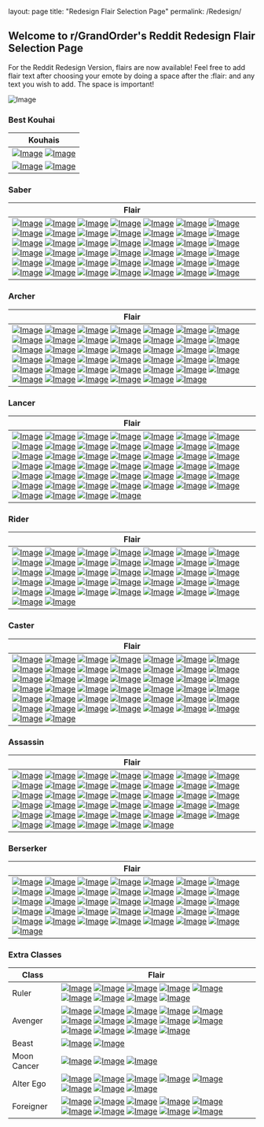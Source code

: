 layout: page
title: "Redesign Flair Selection Page"
permalink: /Redesign/

## Welcome to r/GrandOrder's Reddit Redesign Flair Selection Page

For the Reddit Redesign Version, flairs are now available! Feel free to add flair text after choosing your emote by doing a space after the :flair: and any text you wish to add. The space is important!

![Image](https://i.imgur.com/ZnZqMLl.png)

### Best Kouhai

| Kouhais |
| ------------- | 
| [![Image](https://i.imgur.com/LbsxHL3.png)](https://new.reddit.com/message/compose?to=Holmes_Flairbot&subject=flairbot&message=:Mashu:) [![Image](https://i.imgur.com/PUviAeR.png)](https://new.reddit.com/message/compose?to=Holmes_Flairbot&subject=flairbot&message=:MashuOrthenax:) | 
| [![Image](https://i.imgur.com/GqGxIFx.png)](https://new.reddit.com/message/compose?to=Holmes_Flairbot&subject=flairbot&message=:BB:) [![Image](https://i.imgur.com/2vxlSL8.png)](https://new.reddit.com/message/compose?to=Holmes_Flairbot&subject=flairbot&message=:BBSummer:) | 

### Saber 

| Flair  | 
| ------------- | 
| [![Image](https://i.imgur.com/NuA5GT6.png)](https://new.reddit.com/message/compose?to=Holmes_Flairbot&subject=flairbot&message=:Artoria:) [![Image](https://i.imgur.com/PvUZYZs.png)](https://new.reddit.com/message/compose?to=Holmes_Flairbot&subject=flairbot&message=:Salter:) [![Image](https://i.imgur.com/dXQfXgh.png)](https://new.reddit.com/message/compose?to=Holmes_Flairbot&subject=flairbot&message=:ArtoriaLily:) [![Image](https://i.imgur.com/4BrrrYK.png)](https://new.reddit.com/message/compose?to=Holmes_Flairbot&subject=flairbot&message=:Nero:) [![Image](https://i.imgur.com/NKuHkUa.png)](https://new.reddit.com/message/compose?to=Holmes_Flairbot&subject=flairbot&message=:NeroBloomer:) [![Image](https://i.imgur.com/SaYiOTz.png)](https://new.reddit.com/message/compose?to=Holmes_Flairbot&subject=flairbot&message=:Siegfried:) [![Image](https://i.imgur.com/W992sHs.png)](https://new.reddit.com/message/compose?to=Holmes_Flairbot&subject=flairbot&message=:Caesar:) [![Image](https://i.imgur.com/bY6prqG.png)](https://new.reddit.com/message/compose?to=Holmes_Flairbot&subject=flairbot&message=:Altera:) [![Image](https://i.imgur.com/QahVADX.png)](https://new.reddit.com/message/compose?to=Holmes_Flairbot&subject=flairbot&message=:GillesSaber:) [![Image](https://i.imgur.com/ntnSfj1.png)](https://new.reddit.com/message/compose?to=Holmes_Flairbot&subject=flairbot&message=:Deon:) [![Image](https://i.imgur.com/0QCf4IA.png)](https://new.reddit.com/message/compose?to=Holmes_Flairbot&subject=flairbot&message=:Okita:) [![Image](https://i.imgur.com/06qLsWj.png)](https://new.reddit.com/message/compose?to=Holmes_Flairbot&subject=flairbot&message=:Fergus:) [![Image](https://i.imgur.com/gawHeoR.png)](https://new.reddit.com/message/compose?to=Holmes_Flairbot&subject=flairbot&message=:MordredHelmet:) [![Image](https://i.imgur.com/p06TwC2.png)](https://new.reddit.com/message/compose?to=Holmes_Flairbot&subject=flairbot&message=:Mordred:) [![Image](https://i.imgur.com/0OrfYG8.png)](https://new.reddit.com/message/compose?to=Holmes_Flairbot&subject=flairbot&message=:NeroBride:) [![Image](https://i.imgur.com/QKhVKA9.png)](https://new.reddit.com/message/compose?to=Holmes_Flairbot&subject=flairbot&message=:VoidShiki:) [![Image](https://i.imgur.com/dd1NoLx.png)](https://new.reddit.com/message/compose?to=Holmes_Flairbot&subject=flairbot&message=:Rama:) [![Image](https://i.imgur.com/faEagmq.png)](https://new.reddit.com/message/compose?to=Holmes_Flairbot&subject=flairbot&message=:LancelotSaber:) [![Image](https://i.imgur.com/jfKBTK4.png)](https://new.reddit.com/message/compose?to=Holmes_Flairbot&subject=flairbot&message=:Gawain:) [![Image](https://i.imgur.com/zxqdNYO.png)](https://new.reddit.com/message/compose?to=Holmes_Flairbot&subject=flairbot&message=:Bedivere:) [![Image](https://i.imgur.com/KVwrijh.png)](https://new.reddit.com/message/compose?to=Holmes_Flairbot&subject=flairbot&message=:LizSaber:) [![Image](https://i.imgur.com/ivyyFEf.png)](https://new.reddit.com/message/compose?to=Holmes_Flairbot&subject=flairbot&message=:Musashi:) [![Image](https://i.imgur.com/b9Q3mel.png)](https://new.reddit.com/message/compose?to=Holmes_Flairbot&subject=flairbot&message=:ArthurHood:) [![Image](https://i.imgur.com/qihZlkf.png)](https://new.reddit.com/message/compose?to=Holmes_Flairbot&subject=flairbot&message=:Arthur:) [![Image](https://i.imgur.com/r1eFVCu.png)](https://new.reddit.com/message/compose?to=Holmes_Flairbot&subject=flairbot&message=:Suzuka:) [![Image](https://i.imgur.com/QCiWCtI.png)](https://new.reddit.com/message/compose?to=Holmes_Flairbot&subject=flairbot&message=:FranSummer:) [![Image](https://i.imgur.com/HcRgmDN.png)](https://new.reddit.com/message/compose?to=Holmes_Flairbot&subject=flairbot&message=:Yagyu:) [![Image](https://i.imgur.com/dwlxXWp.png)](https://new.reddit.com/message/compose?to=Holmes_Flairbot&subject=flairbot&message=:SigurdMask:) [![Image](https://i.imgur.com/OppwfAI.png)](https://new.reddit.com/message/compose?to=Holmes_Flairbot&subject=flairbot&message=:Sigurd:) [![Image](https://i.imgur.com/198oTRP.png)](https://new.reddit.com/message/compose?to=Holmes_Flairbot&subject=flairbot&message=:MedbSummer:)  [![Image](https://i.imgur.com/ngFC9Li.png)](https://new.reddit.com/message/compose?to=Holmes_Flairbot&subject=flairbot&message=:DiarmuidSaber:) [![Image](https://i.imgur.com/5wlAa7B.png)](https://new.reddit.com/message/compose?to=Holmes_Flairbot&subject=flairbot&message=:LanlingMask:) [![Image](https://i.imgur.com/x8jGXQf.png)](https://new.reddit.com/message/compose?to=Holmes_Flairbot&subject=flairbot&message=:Lanling:) [![Image](https://i.imgur.com/X3R8sBX.png)](https://new.reddit.com/message/compose?to=Holmes_Flairbot&subject=flairbot&message=:Benienma:) [![Image](https://i.imgur.com/IiI5EVU.png)](https://new.reddit.com/message/compose?to=Holmes_Flairbot&subject=flairbot&message=:Lakshmi:) [![Image](https://i.imgur.com/h55c6Lt.png)](https://new.reddit.com/message/compose?to=Holmes_Flairbot&subject=flairbot&message=:Jason:)   [![Image](https://i.imgur.com/dlmu5yf.png)](https://new.reddit.com/message/compose?to=Holmes_Flairbot&subject=flairbot&message=:HokusaiSummer:) [![Image](https://i.imgur.com/RfOKrgF.png)](https://new.reddit.com/message/compose?to=Holmes_Flairbot&subject=flairbot&message=:AstolfoSaber:) [![Image](https://i.imgur.com/dqn7RHN.png)](https://new.reddit.com/message/compose?to=Holmes_Flairbot&subject=flairbot&message=:Pollux:) [![Image](https://i.imgur.com/KoEoeZd.png)](https://new.reddit.com/message/compose?to=Holmes_Flairbot&subject=flairbot&message=:Castor:) [![Image](https://i.imgur.com/vEi9HBw.png)](https://new.reddit.com/message/compose?to=Holmes_Flairbot&subject=flairbot&message=:TomoeSummer:) [![Image](https://i.imgur.com/q6HZsRA.png)](https://new.reddit.com/message/compose?to=Holmes_Flairbot&subject=flairbot&message=:Hajime:) |

### Archer 

| Flair  | 
| ------------- | 
| [![Image](https://i.imgur.com/h9HGILH.png)](https://new.reddit.com/message/compose?to=Holmes_Flairbot&subject=flairbot&message=:EMIYA:) [![Image](https://i.imgur.com/m8EXcAc.png)](https://new.reddit.com/message/compose?to=Holmes_Flairbot&subject=flairbot&message=:Gilgamesh:) [![Image](https://i.imgur.com/jmcmYIx.png)](https://new.reddit.com/message/compose?to=Holmes_Flairbot&subject=flairbot&message=:Robin:) [![Image](https://i.imgur.com/9hGWieo.png)](https://new.reddit.com/message/compose?to=Holmes_Flairbot&subject=flairbot&message=:Atalanta:) [![Image](https://i.imgur.com/L3netJ9.png)](https://new.reddit.com/message/compose?to=Holmes_Flairbot&subject=flairbot&message=:Euryale:) [![Image](https://i.imgur.com/14aAQaW.png)](https://new.reddit.com/message/compose?to=Holmes_Flairbot&subject=flairbot&message=:Arash:) [![Image](https://i.imgur.com/NcMzUF1.png)](https://new.reddit.com/message/compose?to=Holmes_Flairbot&subject=flairbot&message=:Artemis:)  [![Image](https://i.imgur.com/ht7e093.png)](https://new.reddit.com/message/compose?to=Holmes_Flairbot&subject=flairbot&message=:David:) [![Image](https://i.imgur.com/1Px00z2.png)](https://new.reddit.com/message/compose?to=Holmes_Flairbot&subject=flairbot&message=:Nobu:) [![Image](https://i.imgur.com/InVUA6k.png)](https://new.reddit.com/message/compose?to=Holmes_Flairbot&subject=flairbot&message=:Tesla:) [![Image](https://i.imgur.com/zgbvztN.png)](https://new.reddit.com/message/compose?to=Holmes_Flairbot&subject=flairbot&message=:Arjuna:) [![Image](https://i.imgur.com/qGy5QyO.png)](https://new.reddit.com/message/compose?to=Holmes_Flairbot&subject=flairbot&message=:KoGil:)  [![Image](https://i.imgur.com/YVCCXvm.png)](https://new.reddit.com/message/compose?to=Holmes_Flairbot&subject=flairbot&message=:Billy:) [![Image](https://i.imgur.com/iRYiSji.png)](https://new.reddit.com/message/compose?to=Holmes_Flairbot&subject=flairbot&message=:Tristan:) [![Image](https://i.imgur.com/jiv0EM4.png)](https://new.reddit.com/message/compose?to=Holmes_Flairbot&subject=flairbot&message=:Touta:) [![Image](https://i.imgur.com/VahnrCR.png)](https://new.reddit.com/message/compose?to=Holmes_Flairbot&subject=flairbot&message=:ArtoriaSummer:) [![Image](https://i.imgur.com/Jc9mOEH.png)](https://new.reddit.com/message/compose?to=Holmes_Flairbot&subject=flairbot&message=:AnneSummer:) [![Image](https://i.imgur.com/UgLU77f.png)](https://new.reddit.com/message/compose?to=Holmes_Flairbot&subject=flairbot&message=:MarySummer:) [![Image](https://i.imgur.com/yzLWxlR.png)](https://new.reddit.com/message/compose?to=Holmes_Flairbot&subject=flairbot&message=:Chloe:) [![Image](https://i.imgur.com/N9cCXYc.png)](https://new.reddit.com/message/compose?to=Holmes_Flairbot&subject=flairbot&message=:Ishtar:) [![Image](https://i.imgur.com/vWvVvnZ.png)](https://new.reddit.com/message/compose?to=Holmes_Flairbot&subject=flairbot&message=:Moriarty:) [![Image](https://i.imgur.com/Ljh0OLc.png)](https://new.reddit.com/message/compose?to=Holmes_Flairbot&subject=flairbot&message=:EmiyAlter:) [![Image](https://i.imgur.com/D8Dgbsy.png)](https://new.reddit.com/message/compose?to=Holmes_Flairbot&subject=flairbot&message=:HelenaSummer:) [![Image](https://i.imgur.com/dFcv4Qh.png)](https://new.reddit.com/message/compose?to=Holmes_Flairbot&subject=flairbot&message=:Tomoe:)  [![Image](https://i.imgur.com/j9uhxcg.png)](https://new.reddit.com/message/compose?to=Holmes_Flairbot&subject=flairbot&message=:AlteraSanta:) [![Image](https://i.imgur.com/n5BgJFR.png)](https://new.reddit.com/message/compose?to=Holmes_Flairbot&subject=flairbot&message=:Fujinon:) [![Image](https://i.imgur.com/Fase87z.png)](https://new.reddit.com/message/compose?to=Holmes_Flairbot&subject=flairbot&message=:Chiron:) [![Image](https://i.imgur.com/nBbELl6.png)](https://new.reddit.com/message/compose?to=Holmes_Flairbot&subject=flairbot&message=:Napoleon:) [![Image](https://i.imgur.com/qPuuaUy.png)](https://new.reddit.com/message/compose?to=Holmes_Flairbot&subject=flairbot&message=:JeanneSummer:) [![Image](https://i.imgur.com/tcQpKcJ.png)](https://new.reddit.com/message/compose?to=Holmes_Flairbot&subject=flairbot&message=:WilliamTell:) [![Image](https://i.imgur.com/FLOYU5I.png)](https://new.reddit.com/message/compose?to=Holmes_Flairbot&subject=flairbot&message=:AshwatthamArmor:) [![Image](https://i.imgur.com/E3jRy05.png)](https://new.reddit.com/message/compose?to=Holmes_Flairbot&subject=flairbot&message=:Ashwatthama:) [![Image](https://i.imgur.com/M3sQgWv.png)](https://new.reddit.com/message/compose?to=Holmes_Flairbot&subject=flairbot&message=:Paris:) [![Image](https://i.imgur.com/bRZ6WhE.png)](https://new.reddit.com/message/compose?to=Holmes_Flairbot&subject=flairbot&message=:OsakabehimeSummer:) [![Image](https://i.imgur.com/wFiDj8R.png)](https://new.reddit.com/message/compose?to=Holmes_Flairbot&subject=flairbot&message=:CalamityJane:) [![Image](https://i.imgur.com/bRiTlgw.png)](https://new.reddit.com/message/compose?to=Holmes_Flairbot&subject=flairbot&message=:NightingaleSanta:)  [![Image](https://i.imgur.com/UdqmLNP.png)](https://new.reddit.com/message/compose?to=Holmes_Flairbot&subject=flairbot&message=:Orion:) [![Image](https://i.imgur.com/X65uLUO.png)](https://new.reddit.com/message/compose?to=Holmes_Flairbot&subject=flairbot&message=:SayShowNowGoOn:) [![Image](https://i.imgur.com/GmtkiS7.png)](https://new.reddit.com/message/compose?to=Holmes_Flairbot&subject=flairbot&message=:IllyaSummer:) [![Image](https://i.imgur.com/pI46E6N.png)](https://new.reddit.com/message/compose?to=Holmes_Flairbot&subject=flairbot&message=:Nobukatsu:) [![Image](https://i.imgur.com/VuNiB0D.png)](https://new.reddit.com/message/compose?to=Holmes_Flairbot&subject=flairbot&message=:NobukatsuMask:)  |

### Lancer

| Flair  | 
| ------------- | 
| [![Image](https://i.imgur.com/mSTn61f.png)](https://new.reddit.com/message/compose?to=Holmes_Flairbot&subject=flairbot&message=:Cu:) [![Image](https://i.imgur.com/BGrM2gv.png)](https://new.reddit.com/message/compose?to=Holmes_Flairbot&subject=flairbot&message=:Liz:) [![Image](https://i.imgur.com/GkRpDYj.png)](https://new.reddit.com/message/compose?to=Holmes_Flairbot&subject=flairbot&message=:Benkai:) [![Image](https://i.imgur.com/7EhzQX4.png)](https://new.reddit.com/message/compose?to=Holmes_Flairbot&subject=flairbot&message=:ProtoCu:) [![Image](https://i.imgur.com/QwfE6j0.png)](https://new.reddit.com/message/compose?to=Holmes_Flairbot&subject=flairbot&message=:LeonidasHelmet:) [![Image](https://i.imgur.com/INib7u7.png)](https://new.reddit.com/message/compose?to=Holmes_Flairbot&subject=flairbot&message=:Leonidas:) [![Image](https://i.imgur.com/m0uhdeF.png)](https://new.reddit.com/message/compose?to=Holmes_Flairbot&subject=flairbot&message=:Romulus:) [![Image](https://i.imgur.com/22rAJg6.png)](https://new.reddit.com/message/compose?to=Holmes_Flairbot&subject=flairbot&message=:Hektor:) [![Image](https://i.imgur.com/bn7NNUQ.png)](https://new.reddit.com/message/compose?to=Holmes_Flairbot&subject=flairbot&message=:Scathach:) [![Image](https://i.imgur.com/bNxw9mx.png)](https://new.reddit.com/message/compose?to=Holmes_Flairbot&subject=flairbot&message=:Diarmuid:) [![Image](https://i.imgur.com/XHMIMWb.png)](https://new.reddit.com/message/compose?to=Holmes_Flairbot&subject=flairbot&message=:LalterHelmet:) [![Image](https://i.imgur.com/ZbvUX6q.png)](https://new.reddit.com/message/compose?to=Holmes_Flairbot&subject=flairbot&message=:Lalter:) [![Image](https://i.imgur.com/AMJLpoe.png)](https://new.reddit.com/message/compose?to=Holmes_Flairbot&subject=flairbot&message=:Karna:) [![Image](https://i.imgur.com/pLFiFt0.png)](https://new.reddit.com/message/compose?to=Holmes_Flairbot&subject=flairbot&message=:SuperKarna:) [![Image](https://i.imgur.com/Ht1xHyr.png)](https://new.reddit.com/message/compose?to=Holmes_Flairbot&subject=flairbot&message=:Fionn:) [![Image](https://i.imgur.com/CHW8xV4.png)](https://new.reddit.com/message/compose?to=Holmes_Flairbot&subject=flairbot&message=:Brynhildr:) [![Image](https://i.imgur.com/pgJcj5n.png)](https://new.reddit.com/message/compose?to=Holmes_Flairbot&subject=flairbot&message=:LiShuwen:) [![Image](https://i.imgur.com/fyIUsSF.png)](https://new.reddit.com/message/compose?to=Holmes_Flairbot&subject=flairbot&message=:LartoriaHelmet:) [![Image](https://i.imgur.com/eUooMSD.png)](https://new.reddit.com/message/compose?to=Holmes_Flairbot&subject=flairbot&message=:Lartoria:) [![Image](https://i.imgur.com/xfIeoIG.png)](https://new.reddit.com/message/compose?to=Holmes_Flairbot&subject=flairbot&message=:TamamoSummer:) [![Image](https://i.imgur.com/Bkq2swi.png)](https://new.reddit.com/message/compose?to=Holmes_Flairbot&subject=flairbot&message=:KiyohimeSummer:) [![Image](https://i.imgur.com/AOeWHiy.png)](https://new.reddit.com/message/compose?to=Holmes_Flairbot&subject=flairbot&message=:ExtraVlad:) [![Image](https://i.imgur.com/85gCvDx.png)](https://new.reddit.com/message/compose?to=Holmes_Flairbot&subject=flairbot&message=:Janta:) [![Image](https://i.imgur.com/rDXeiH5.png)](https://new.reddit.com/message/compose?to=Holmes_Flairbot&subject=flairbot&message=:Enkidu:) [![Image](https://i.imgur.com/x9px2Ao.png)](https://new.reddit.com/message/compose?to=Holmes_Flairbot&subject=flairbot&message=:AnaHood:) [![Image](https://i.imgur.com/1w9ttib.png)](https://new.reddit.com/message/compose?to=Holmes_Flairbot&subject=flairbot&message=:Ana:) [![Image](https://i.imgur.com/JFrFAxI.png)](https://new.reddit.com/message/compose?to=Holmes_Flairbot&subject=flairbot&message=:Jaguar:) [![Image](https://i.imgur.com/AK3ScMA.png)](https://new.reddit.com/message/compose?to=Holmes_Flairbot&subject=flairbot&message=:RaikouSummer:) [![Image](https://i.imgur.com/e139oUC.png)](https://new.reddit.com/message/compose?to=Holmes_Flairbot&subject=flairbot&message=:Parvati:) [![Image](https://i.imgur.com/zPUB99R.png)](https://new.reddit.com/message/compose?to=Holmes_Flairbot&subject=flairbot&message=:InshunHood:) [![Image](https://i.imgur.com/xBhQIWN.png)](https://new.reddit.com/message/compose?to=Holmes_Flairbot&subject=flairbot&message=:Inshun:) [![Image](https://i.imgur.com/vrKvCqk.png)](https://new.reddit.com/message/compose?to=Holmes_Flairbot&subject=flairbot&message=:Nezha:) [![Image](https://i.imgur.com/1XZeZLx.png)](https://new.reddit.com/message/compose?to=Holmes_Flairbot&subject=flairbot&message=:Ereshkigal:) [![Image](https://i.imgur.com/4OPG20c.png)](https://new.reddit.com/message/compose?to=Holmes_Flairbot&subject=flairbot&message=:Ortlinde:) [![Image](https://i.imgur.com/qD7kgse.png)](https://new.reddit.com/message/compose?to=Holmes_Flairbot&subject=flairbot&message=:Hildr:) [![Image](https://i.imgur.com/kiaLI4P.png)](https://new.reddit.com/message/compose?to=Holmes_Flairbot&subject=flairbot&message=:Thrud:)  [![Image](https://i.imgur.com/8rgHbEZ.png)](https://new.reddit.com/message/compose?to=Holmes_Flairbot&subject=flairbot&message=:IbarakiSummer:) [![Image](https://i.imgur.com/gb3qz2A.png)](https://new.reddit.com/message/compose?to=Holmes_Flairbot&subject=flairbot&message=:Liangyu:) [![Image](https://i.imgur.com/ZyoJcCv.png)](https://new.reddit.com/message/compose?to=Holmes_Flairbot&subject=flairbot&message=:Bradamante:) [![Image](https://i.imgur.com/eQ6iGGa.png)](https://new.reddit.com/message/compose?to=Holmes_Flairbot&subject=flairbot&message=:Kagetora:) [![Image](https://i.imgur.com/NPHf6fR.png)](https://new.reddit.com/message/compose?to=Holmes_Flairbot&subject=flairbot&message=:Gareth:) [![Image](https://i.imgur.com/egvVuFm.png)](https://new.reddit.com/message/compose?to=Holmes_Flairbot&subject=flairbot&message=:MeltSummer:) [![Image](https://i.imgur.com/MNYsSAX.png)](https://new.reddit.com/message/compose?to=Holmes_Flairbot&subject=flairbot&message=:Caenis:) [![Image](https://i.imgur.com/Y41ijPi.png)](https://new.reddit.com/message/compose?to=Holmes_Flairbot&subject=flairbot&message=:ROMA:) [![Image](https://i.imgur.com/USY5pcE.png)](https://new.reddit.com/message/compose?to=Holmes_Flairbot&subject=flairbot&message=:Erice:) [![Image](https://i.imgur.com/CDXzptA.png)](https://new.reddit.com/message/compose?to=Holmes_Flairbot&subject=flairbot&message=:YuSummer:) |

### Rider

| Flair  | 
| ------------- | 
| [![Image](https://i.imgur.com/zWHd15y.png)](https://new.reddit.com/message/compose?to=Holmes_Flairbot&subject=flairbot&message=:Medusa:) [![Image](https://i.imgur.com/FGqATkU.png)](https://new.reddit.com/message/compose?to=Holmes_Flairbot&subject=flairbot&message=:Georgios:) [![Image](https://i.imgur.com/KS6yQf2.png)](https://new.reddit.com/message/compose?to=Holmes_Flairbot&subject=flairbot&message=:Blackbeard:) [![Image](https://i.imgur.com/HnICGXa.png)](https://new.reddit.com/message/compose?to=Holmes_Flairbot&subject=flairbot&message=:Boudica:) [![Image](https://i.imgur.com/NcZXKYB.png)](https://new.reddit.com/message/compose?to=Holmes_Flairbot&subject=flairbot&message=:Ushi:) [![Image](https://i.imgur.com/ASKhqjo.png)](https://new.reddit.com/message/compose?to=Holmes_Flairbot&subject=flairbot&message=:Alexander:) [![Image](https://i.imgur.com/ZyUW9D9.png)](https://new.reddit.com/message/compose?to=Holmes_Flairbot&subject=flairbot&message=:Marie:) [![Image](https://i.imgur.com/suKEQCi.png)](https://new.reddit.com/message/compose?to=Holmes_Flairbot&subject=flairbot&message=:Martha:) [![Image](https://i.imgur.com/TZQRIc7.png)](https://new.reddit.com/message/compose?to=Holmes_Flairbot&subject=flairbot&message=:Drake:) [![Image](https://i.imgur.com/PtUJzY0.png)](https://new.reddit.com/message/compose?to=Holmes_Flairbot&subject=flairbot&message=:Anne:) [![Image](https://i.imgur.com/g0cVQwE.png)](https://new.reddit.com/message/compose?to=Holmes_Flairbot&subject=flairbot&message=:Mary:) [![Image](https://i.imgur.com/Wte2gdp.png)](https://new.reddit.com/message/compose?to=Holmes_Flairbot&subject=flairbot&message=:SalterSanta:) [![Image](https://i.imgur.com/Pofa4Uh.png)](https://new.reddit.com/message/compose?to=Holmes_Flairbot&subject=flairbot&message=:Astolfo:) [![Image](https://i.imgur.com/pZYsMm7.png)](https://new.reddit.com/message/compose?to=Holmes_Flairbot&subject=flairbot&message=:Medb:) [![Image](https://i.imgur.com/s70eFhk.png)](https://new.reddit.com/message/compose?to=Holmes_Flairbot&subject=flairbot&message=:MedbWarden:) [![Image](https://i.imgur.com/Pi6r1vI.png)](https://new.reddit.com/message/compose?to=Holmes_Flairbot&subject=flairbot&message=:Iskandar:) [![Image](https://i.imgur.com/KAgZ2Ud.png)](https://new.reddit.com/message/compose?to=Holmes_Flairbot&subject=flairbot&message=:KintokiRider:) [![Image](https://i.imgur.com/wbDPGAV.png)](https://new.reddit.com/message/compose?to=Holmes_Flairbot&subject=flairbot&message=:Ozymandias:) [![Image](https://i.imgur.com/JE0DRci.png)](https://new.reddit.com/message/compose?to=Holmes_Flairbot&subject=flairbot&message=:MordredSummer:) [![Image](https://i.imgur.com/n5PkZBC.png)](https://new.reddit.com/message/compose?to=Holmes_Flairbot&subject=flairbot&message=:Quetzelcoatl:) [![Image](https://i.imgur.com/9ceFTtY.png)](https://new.reddit.com/message/compose?to=Holmes_Flairbot&subject=flairbot&message=:Colombus:) [![Image](https://i.imgur.com/GGv1GPs.png)](https://new.reddit.com/message/compose?to=Holmes_Flairbot&subject=flairbot&message=:SalterSummer:) [![Image](https://i.imgur.com/VcaCrqA.png)](https://new.reddit.com/message/compose?to=Holmes_Flairbot&subject=flairbot&message=:IshtarSummer:) [![Image](https://i.imgur.com/JXLF1Vg.png)](https://new.reddit.com/message/compose?to=Holmes_Flairbot&subject=flairbot&message=:Ivan:) [![Image](https://i.imgur.com/9tjGUeU.png)](https://new.reddit.com/message/compose?to=Holmes_Flairbot&subject=flairbot&message=:Achilles:) [![Image](https://i.imgur.com/iEUG53t.png)](https://new.reddit.com/message/compose?to=Holmes_Flairbot&subject=flairbot&message=:Ryouma:) [![Image](https://i.imgur.com/08CzcV8.png)](https://new.reddit.com/message/compose?to=Holmes_Flairbot&subject=flairbot&message=:Oryou:) [![Image](https://i.imgur.com/jPsqqod.png)](https://new.reddit.com/message/compose?to=Holmes_Flairbot&subject=flairbot&message=:RedHare:) [![Image](https://i.imgur.com/nEM2dcF.png)](https://new.reddit.com/message/compose?to=Holmes_Flairbot&subject=flairbot&message=:Reines:) [![Image](https://i.imgur.com/QQSGxKz.png)](https://new.reddit.com/message/compose?to=Holmes_Flairbot&subject=flairbot&message=:Bartholomeo:) [![Image](https://i.imgur.com/uVSXs7K.png)](https://new.reddit.com/message/compose?to=Holmes_Flairbot&subject=flairbot&message=:LilyVinci:) [![Image](https://i.imgur.com/kkO1tsy.png)](https://new.reddit.com/message/compose?to=Holmes_Flairbot&subject=flairbot&message=:CarmillaSummer:) [![Image](https://i.imgur.com/n3kipwi.png)](https://new.reddit.com/message/compose?to=Holmes_Flairbot&subject=flairbot&message=:Mandricardo:) [![Image](https://i.imgur.com/Ybv0fqz.png)](https://new.reddit.com/message/compose?to=Holmes_Flairbot&subject=flairbot&message=:Europa:) [![Image](https://i.imgur.com/XmqsWXI.png)](https://new.reddit.com/message/compose?to=Holmes_Flairbot&subject=flairbot&message=:OdysseusHelmet:) [![Image](https://i.imgur.com/yeWZKZ0.png)](https://new.reddit.com/message/compose?to=Holmes_Flairbot&subject=flairbot&message=:Odysseus:) [![Image](https://i.imgur.com/iUWbwLv.png)](https://new.reddit.com/message/compose?to=Holmes_Flairbot&subject=flairbot&message=:MurasakiSummer:) |

### Caster

| Flair  | 
| ------------- | 
| [![Image](https://i.imgur.com/D1bzN0n.png)](https://new.reddit.com/message/compose?to=Holmes_Flairbot&subject=flairbot&message=:Medea:) [![Image](https://i.imgur.com/G1LNhPS.png)](https://new.reddit.com/message/compose?to=Holmes_Flairbot&subject=flairbot&message=:GillesCaster:) [![Image](https://i.imgur.com/907S92K.png)](https://new.reddit.com/message/compose?to=Holmes_Flairbot&subject=flairbot&message=:Hans:) [![Image](https://i.imgur.com/qDklGsU.png)](https://new.reddit.com/message/compose?to=Holmes_Flairbot&subject=flairbot&message=:Shakespheare:) [![Image](https://i.imgur.com/o2CWWXa.png)](https://new.reddit.com/message/compose?to=Holmes_Flairbot&subject=flairbot&message=:Mephistopheles:) [![Image](https://i.imgur.com/SPnLV38.png)](https://new.reddit.com/message/compose?to=Holmes_Flairbot&subject=flairbot&message=:Mozart:) [![Image](https://i.imgur.com/bMG1R3r.png)](https://new.reddit.com/message/compose?to=Holmes_Flairbot&subject=flairbot&message=:Waver:) [![Image](https://i.imgur.com/5ndLb62.png)](https://new.reddit.com/message/compose?to=Holmes_Flairbot&subject=flairbot&message=:WaverSmol:) [![Image](https://i.imgur.com/M4WBbbk.png)](https://new.reddit.com/message/compose?to=Holmes_Flairbot&subject=flairbot&message=:CuCaster:) [![Image](https://i.imgur.com/HTOeoZE.png)](https://new.reddit.com/message/compose?to=Holmes_Flairbot&subject=flairbot&message=:LizCaster:) [![Image](https://i.imgur.com/0i8LOSV.png)](https://new.reddit.com/message/compose?to=Holmes_Flairbot&subject=flairbot&message=:Tamamo:) [![Image](https://i.imgur.com/9oBFJRa.png)](https://new.reddit.com/message/compose?to=Holmes_Flairbot&subject=flairbot&message=:MedeaLily:) [![Image](https://i.imgur.com/Ub6jp3E.png)](https://new.reddit.com/message/compose?to=Holmes_Flairbot&subject=flairbot&message=:NRBook:) [![Image](https://i.imgur.com/XHyqb1d.png)](https://new.reddit.com/message/compose?to=Holmes_Flairbot&subject=flairbot&message=:NRAlice:) [![Image](https://i.imgur.com/35ATvMX.png)](https://new.reddit.com/message/compose?to=Holmes_Flairbot&subject=flairbot&message=:Paracelsus:) [![Image](https://i.imgur.com/3sLhrVh.png)](https://new.reddit.com/message/compose?to=Holmes_Flairbot&subject=flairbot&message=:Babbage:) [![Image](https://i.imgur.com/m9znnvy.png)](https://new.reddit.com/message/compose?to=Holmes_Flairbot&subject=flairbot&message=:Solomon:) [![Image](https://i.imgur.com/EOpmHDP.png)](https://new.reddit.com/message/compose?to=Holmes_Flairbot&subject=flairbot&message=:Helena:) [![Image](https://i.imgur.com/LEoCien.png)](https://new.reddit.com/message/compose?to=Holmes_Flairbot&subject=flairbot&message=:Edison:) [![Image](https://i.imgur.com/zuO9P1r.png)](https://new.reddit.com/message/compose?to=Holmes_Flairbot&subject=flairbot&message=:Geronimo:) [![Image](https://i.imgur.com/Oiw8Jzg.png)](https://new.reddit.com/message/compose?to=Holmes_Flairbot&subject=flairbot&message=:Illyasviel:) [![Image](https://i.imgur.com/AiZtdDz.png)](https://new.reddit.com/message/compose?to=Holmes_Flairbot&subject=flairbot&message=:Sanzang:) [![Image](https://i.imgur.com/H5P5tm8.png)](https://new.reddit.com/message/compose?to=Holmes_Flairbot&subject=flairbot&message=:Nitocris:) [![Image](https://i.imgur.com/hGXd1xO.png)](https://new.reddit.com/message/compose?to=Holmes_Flairbot&subject=flairbot&message=:DaVinci:) [![Image](https://i.imgur.com/o8g9IsU.png)](https://new.reddit.com/message/compose?to=Holmes_Flairbot&subject=flairbot&message=:MarieSummer:) [![Image](https://i.imgur.com/xYR8cY2.png)](https://new.reddit.com/message/compose?to=Holmes_Flairbot&subject=flairbot&message=:Illya:) [![Image](https://i.imgur.com/xd2iaqZ.png)](https://new.reddit.com/message/compose?to=Holmes_Flairbot&subject=flairbot&message=:GilgameshCaster:) [![Image](https://i.imgur.com/HKdJmsJ.png)](https://new.reddit.com/message/compose?to=Holmes_Flairbot&subject=flairbot&message=:MerlinHood:) [![Image](https://i.imgur.com/TnP9qAF.png)](https://new.reddit.com/message/compose?to=Holmes_Flairbot&subject=flairbot&message=:Merlin:) [![Image](https://i.imgur.com/8RJJnjC.png)](https://new.reddit.com/message/compose?to=Holmes_Flairbot&subject=flairbot&message=:Scheherazade:) [![Image](https://i.imgur.com/K5PBzGq.png)](https://new.reddit.com/message/compose?to=Holmes_Flairbot&subject=flairbot&message=:NeroSummer:) [![Image](https://i.imgur.com/gTmgLoU.png)](https://new.reddit.com/message/compose?to=Holmes_Flairbot&subject=flairbot&message=:Circe:) [![Image](https://i.imgur.com/iWK85gx.png)](https://new.reddit.com/message/compose?to=Holmes_Flairbot&subject=flairbot&message=:Sheba:) [![Image](https://i.imgur.com/VzzEIHY.png)](https://new.reddit.com/message/compose?to=Holmes_Flairbot&subject=flairbot&message=:Anastasia:) [![Image](https://i.imgur.com/0GWW2aX.png)](https://new.reddit.com/message/compose?to=Holmes_Flairbot&subject=flairbot&message=:Avicebron:) [![Image](https://i.imgur.com/o8Xz3g4.png)](https://new.reddit.com/message/compose?to=Holmes_Flairbot&subject=flairbot&message=:Sieg:) [![Image](https://i.imgur.com/E99RISQ.png)](https://new.reddit.com/message/compose?to=Holmes_Flairbot&subject=flairbot&message=:Skadi:) [![Image](https://i.imgur.com/66FjSRB.png)](https://new.reddit.com/message/compose?to=Holmes_Flairbot&subject=flairbot&message=:ShutenCaster:) [![Image](https://i.imgur.com/T6kPSDL.png)](https://new.reddit.com/message/compose?to=Holmes_Flairbot&subject=flairbot&message=:Miyu:) [![Image](https://i.imgur.com/jEO1IKR.png)](https://new.reddit.com/message/compose?to=Holmes_Flairbot&subject=flairbot&message=:Murasaki:) [![Image](https://i.imgur.com/KVmRpia.png)](https://new.reddit.com/message/compose?to=Holmes_Flairbot&subject=flairbot&message=:AsclepiusHood:) [![Image](https://i.imgur.com/cq62sRv.png)](https://new.reddit.com/message/compose?to=Holmes_Flairbot&subject=flairbot&message=:Asclepius:) [![Image](https://i.imgur.com/b8qokCn.png)](https://new.reddit.com/message/compose?to=Holmes_Flairbot&subject=flairbot&message=:ChenGong:) [![Image](https://i.imgur.com/YvYrZFe.png)](https://new.reddit.com/message/compose?to=Holmes_Flairbot&subject=flairbot&message=:Castoria:) |

### Assassin

| Flair  | 
| ------------- | 
| [![Image](https://i.imgur.com/uSV47e0.png)](https://new.reddit.com/message/compose?to=Holmes_Flairbot&subject=flairbot&message=:Kojiro:) [![Image](https://i.imgur.com/2Fp9J18.png)](https://new.reddit.com/message/compose?to=Holmes_Flairbot&subject=flairbot&message=:CursedArm:) [![Image](https://i.imgur.com/sstPbMy.png)](https://new.reddit.com/message/compose?to=Holmes_Flairbot&subject=flairbot&message=:Stheno:) [![Image](https://i.imgur.com/Om8Ugbv.png)](https://new.reddit.com/message/compose?to=Holmes_Flairbot&subject=flairbot&message=:JingKe:) [![Image](https://i.imgur.com/1Xc8lHu.png)](https://new.reddit.com/message/compose?to=Holmes_Flairbot&subject=flairbot&message=:Sanson:) [![Image](https://i.imgur.com/k2yLNCJ.png)](https://new.reddit.com/message/compose?to=Holmes_Flairbot&subject=flairbot&message=:Phantom:) [![Image](https://i.imgur.com/izadjn0.png)](https://new.reddit.com/message/compose?to=Holmes_Flairbot&subject=flairbot&message=:MataHari:) [![Image](https://i.imgur.com/PrXPGmU.png)](https://new.reddit.com/message/compose?to=Holmes_Flairbot&subject=flairbot&message=:Carmilla:) [![Image](https://i.imgur.com/o6QI68m.png)](https://new.reddit.com/message/compose?to=Holmes_Flairbot&subject=flairbot&message=:KiritsuguHood:) [![Image](https://i.imgur.com/gGdRtDw.png)](https://new.reddit.com/message/compose?to=Holmes_Flairbot&subject=flairbot&message=:Kiritsugu:) [![Image](https://i.imgur.com/sfYzf9Z.png)](https://new.reddit.com/message/compose?to=Holmes_Flairbot&subject=flairbot&message=:Jack:) [![Image](https://i.imgur.com/cIf7reI.png)](https://new.reddit.com/message/compose?to=Holmes_Flairbot&subject=flairbot&message=:Jekyll:) [![Image](https://i.imgur.com/BL02q2C.png)](https://new.reddit.com/message/compose?to=Holmes_Flairbot&subject=flairbot&message=:Hyde:) [![Image](https://i.imgur.com/vcxAtQA.png)](https://new.reddit.com/message/compose?to=Holmes_Flairbot&subject=flairbot&message=:MHX:) [![Image](https://i.imgur.com/NkBTcv7.png)](https://new.reddit.com/message/compose?to=Holmes_Flairbot&subject=flairbot&message=:Shiki:) [![Image](https://i.imgur.com/XhnY43F.png)](https://new.reddit.com/message/compose?to=Holmes_Flairbot&subject=flairbot&message=:HundredFaces:) [![Image](https://i.imgur.com/ljc6nBb.png)](https://new.reddit.com/message/compose?to=Holmes_Flairbot&subject=flairbot&message=:Shuten:) [![Image](https://i.imgur.com/fqj4tLY.png)](https://new.reddit.com/message/compose?to=Holmes_Flairbot&subject=flairbot&message=:Fuuma:) [![Image](https://i.imgur.com/l2c4Lmz.png)](https://new.reddit.com/message/compose?to=Holmes_Flairbot&subject=flairbot&message=:Serenity:) [![Image](https://i.imgur.com/iYIHcQe.png)](https://new.reddit.com/message/compose?to=Holmes_Flairbot&subject=flairbot&message=:ScathachSummer:) [![Image](https://i.imgur.com/FHrZs6e.png)](https://new.reddit.com/message/compose?to=Holmes_Flairbot&subject=flairbot&message=:Cleopatra:) [![Image](https://i.imgur.com/BPbAO0o.png)](https://new.reddit.com/message/compose?to=Holmes_Flairbot&subject=flairbot&message=:KingHassan:) [![Image](https://i.imgur.com/Pf3au5S.png)](https://new.reddit.com/message/compose?to=Holmes_Flairbot&subject=flairbot&message=:YanQing:) [![Image](https://i.imgur.com/ee3tIG2.png)](https://new.reddit.com/message/compose?to=Holmes_Flairbot&subject=flairbot&message=:WuZetian:) [![Image](https://i.imgur.com/CaJoscS.png)](https://new.reddit.com/message/compose?to=Holmes_Flairbot&subject=flairbot&message=:Medjed:) [![Image](https://i.imgur.com/xM7ARn6.png)](https://new.reddit.com/message/compose?to=Holmes_Flairbot&subject=flairbot&message=:NitocriSummer:) [![Image](https://i.imgur.com/k7epriR.png)](https://new.reddit.com/message/compose?to=Holmes_Flairbot&subject=flairbot&message=:Chiyome:) [![Image](https://i.imgur.com/9MP4d9f.png)](https://new.reddit.com/message/compose?to=Holmes_Flairbot&subject=flairbot&message=:Danzo:) [![Image](https://i.imgur.com/lK70J1E.png)](https://new.reddit.com/message/compose?to=Holmes_Flairbot&subject=flairbot&message=:Osakabehime:) [![Image](https://i.imgur.com/LC6wjhK.png)](https://new.reddit.com/message/compose?to=Holmes_Flairbot&subject=flairbot&message=:Semiramis:) [![Image](https://i.imgur.com/FEm5AHi.png)](https://new.reddit.com/message/compose?to=Holmes_Flairbot&subject=flairbot&message=:EdgyIzou:) [![Image](https://i.imgur.com/6lb5OTR.png)](https://new.reddit.com/message/compose?to=Holmes_Flairbot&subject=flairbot&message=:Izou:) [![Image](https://i.imgur.com/bCnVaD6.png)](https://new.reddit.com/message/compose?to=Holmes_Flairbot&subject=flairbot&message=:UshiSummer:) [![Image](https://i.imgur.com/Go3NX1h.png)](https://new.reddit.com/message/compose?to=Holmes_Flairbot&subject=flairbot&message=:Yu:) [![Image](https://i.imgur.com/0Fnnph7.png)](https://new.reddit.com/message/compose?to=Holmes_Flairbot&subject=flairbot&message=:LiShuwenOld:) [![Image](https://i.imgur.com/hwQxiqq.png)](https://new.reddit.com/message/compose?to=Holmes_Flairbot&subject=flairbot&message=:KamaSmol:) [![Image](https://i.imgur.com/loh3l6B.png)](https://new.reddit.com/message/compose?to=Holmes_Flairbot&subject=flairbot&message=:Kama:) [![Image](https://i.imgur.com/rIe2HQQ.png)](https://new.reddit.com/message/compose?to=Holmes_Flairbot&subject=flairbot&message=:Gray:) [![Image](https://i.imgur.com/BdtpViV.png)](https://new.reddit.com/message/compose?to=Holmes_Flairbot&subject=flairbot&message=:Charlotte:) [![Image](https://i.imgur.com/UXrY3aG.png)](https://new.reddit.com/message/compose?to=Holmes_Flairbot&subject=flairbot&message=:OkitaSummer:) |

### Berserker

| Flair  | 
| ------------- | 
| [![Image](https://i.imgur.com/oFUUaB7.png)](https://new.reddit.com/message/compose?to=Holmes_Flairbot&subject=flairbot&message=:Heracles:) [![Image](https://i.imgur.com/FSNXsBH.png)](https://new.reddit.com/message/compose?to=Holmes_Flairbot&subject=flairbot&message=:Lancelot:) [![Image](https://i.imgur.com/aUb0yWr.png)](https://new.reddit.com/message/compose?to=Holmes_Flairbot&subject=flairbot&message=:LuBu:) [![Image](https://i.imgur.com/FRpytR7.png)](https://new.reddit.com/message/compose?to=Holmes_Flairbot&subject=flairbot&message=:Spartacus:) [![Image](https://i.imgur.com/jDJUS0x.png)](https://new.reddit.com/message/compose?to=Holmes_Flairbot&subject=flairbot&message=:Kintoki:) [![Image](https://i.imgur.com/KTSqqqC.png)](https://new.reddit.com/message/compose?to=Holmes_Flairbot&subject=flairbot&message=:Vlad:) [![Image](https://i.imgur.com/TapbpWS.png)](https://new.reddit.com/message/compose?to=Holmes_Flairbot&subject=flairbot&message=:AsteriosMask:) [![Image](https://i.imgur.com/igiIoUF.png)](https://new.reddit.com/message/compose?to=Holmes_Flairbot&subject=flairbot&message=:Asterios:) [![Image](https://i.imgur.com/xLNO8kZ.png)](https://new.reddit.com/message/compose?to=Holmes_Flairbot&subject=flairbot&message=:Caligula:) [![Image](https://i.imgur.com/EO5g46X.png)](https://new.reddit.com/message/compose?to=Holmes_Flairbot&subject=flairbot&message=:Darius:) [![Image](https://i.imgur.com/DhP9OOV.png)](https://new.reddit.com/message/compose?to=Holmes_Flairbot&subject=flairbot&message=:Kiyohime:) [![Image](https://i.imgur.com/WlnAeUe.png)](https://new.reddit.com/message/compose?to=Holmes_Flairbot&subject=flairbot&message=:Bloodaxe:) [![Image](https://i.imgur.com/0yVHJkn.png)](https://new.reddit.com/message/compose?to=Holmes_Flairbot&subject=flairbot&message=:TamaCat:) [![Image](https://i.imgur.com/MEe4TJb.png)](https://new.reddit.com/message/compose?to=Holmes_Flairbot&subject=flairbot&message=:Fran:) [![Image](https://i.imgur.com/BsvJO09.png)](https://new.reddit.com/message/compose?to=Holmes_Flairbot&subject=flairbot&message=:Beowulf:) [![Image](https://i.imgur.com/NuhkEAU.png)](https://new.reddit.com/message/compose?to=Holmes_Flairbot&subject=flairbot&message=:Nightingale:) [![Image](https://i.imgur.com/wGpDGmW.png)](https://new.reddit.com/message/compose?to=Holmes_Flairbot&subject=flairbot&message=:CuAlter:) [![Image](https://i.imgur.com/kEFZqlU.png)](https://new.reddit.com/message/compose?to=Holmes_Flairbot&subject=flairbot&message=:Raikou:) [![Image](https://i.imgur.com/ALL7HGB.png)](https://new.reddit.com/message/compose?to=Holmes_Flairbot&subject=flairbot&message=:Ibaraki:) [![Image](https://i.imgur.com/nFvNzEQ.png)](https://new.reddit.com/message/compose?to=Holmes_Flairbot&subject=flairbot&message=:MHXA:) [![Image](https://i.imgur.com/pt7FjhO.png)](https://new.reddit.com/message/compose?to=Holmes_Flairbot&subject=flairbot&message=:Hijikata:) [![Image](https://i.imgur.com/BOXDYtl.png)](https://new.reddit.com/message/compose?to=Holmes_Flairbot&subject=flairbot&message=:Chacha:) [![Image](https://i.imgur.com/auv87o5.png)](https://new.reddit.com/message/compose?to=Holmes_Flairbot&subject=flairbot&message=:Penthesilea:) [![Image](https://i.imgur.com/ZELBkcb.png)](https://new.reddit.com/message/compose?to=Holmes_Flairbot&subject=flairbot&message=:Bunyan:) [![Image](https://i.imgur.com/a5rx72B.png)](https://new.reddit.com/message/compose?to=Holmes_Flairbot&subject=flairbot&message=:NobuSummer:) [![Image](https://i.imgur.com/qSTTTeh.png)](https://new.reddit.com/message/compose?to=Holmes_Flairbot&subject=flairbot&message=:AtalantAlter:) [![Image](https://i.imgur.com/PEKunom.png)](https://new.reddit.com/message/compose?to=Holmes_Flairbot&subject=flairbot&message=:JalterSummer:) [![Image](https://i.imgur.com/OLxIlyi.png)](https://new.reddit.com/message/compose?to=Holmes_Flairbot&subject=flairbot&message=:XiangYu:) [![Image](https://i.imgur.com/2ULC6XM.png)](https://new.reddit.com/message/compose?to=Holmes_Flairbot&subject=flairbot&message=:Godjuna:) [![Image](https://i.imgur.com/FLLoTJY.png)](https://new.reddit.com/message/compose?to=Holmes_Flairbot&subject=flairbot&message=:Altjuna:) [![Image](https://i.imgur.com/udrxXsv.png)](https://new.reddit.com/message/compose?to=Holmes_Flairbot&subject=flairbot&message=:Mori:) [![Image](https://i.imgur.com/AK47TZ4.png)](https://new.reddit.com/message/compose?to=Holmes_Flairbot&subject=flairbot&message=:Salome:) [![Image](https://i.imgur.com/gg62cAA.png)](https://new.reddit.com/message/compose?to=Holmes_Flairbot&subject=flairbot&message=:MusashiSummer:) [![Image](https://i.imgur.com/wkqcsx3.png)](https://new.reddit.com/message/compose?to=Holmes_Flairbot&subject=flairbot&message=:DinoMum:) [![Image](https://i.imgur.com/D0nQl9M.png)](https://new.reddit.com/message/compose?to=Holmes_Flairbot&subject=flairbot&message=:KijoKoyo:) [![Image](https://i.imgur.com/Z8pOOd1.png)](https://new.reddit.com/message/compose?to=Holmes_Flairbot&subject=flairbot&message=:BrynSummer:) |

### Extra Classes

| Class | Flair  |
| ------------- | ------------- |
| Ruler | [![Image](https://i.imgur.com/bYW3YL9.png)](https://new.reddit.com/message/compose?to=Holmes_Flairbot&subject=flairbot&message=:Jeanne:) [![Image](https://i.imgur.com/1e7tYQA.png)](https://new.reddit.com/message/compose?to=Holmes_Flairbot&subject=flairbot&message=:Amakusa:) [![Image](https://i.imgur.com/IPKy6mt.png)](https://new.reddit.com/message/compose?to=Holmes_Flairbot&subject=flairbot&message=:MarthaSummer:) [![Image](https://i.imgur.com/dqOIMX1.png)](https://new.reddit.com/message/compose?to=Holmes_Flairbot&subject=flairbot&message=:Sherlock:) [![Image](https://i.imgur.com/yHpIx5H.png)](https://new.reddit.com/message/compose?to=Holmes_Flairbot&subject=flairbot&message=:QSH:) [![Image](https://i.imgur.com/RUEr5KT.png)](https://new.reddit.com/message/compose?to=Holmes_Flairbot&subject=flairbot&message=:SambaSanta:) [![Image](https://i.imgur.com/WicJq1E.png)](https://new.reddit.com/message/compose?to=Holmes_Flairbot&subject=flairbot&message=:Astrea:) [![Image](https://i.imgur.com/fNyZQ2P.png)](https://new.reddit.com/message/compose?to=Holmes_Flairbot&subject=flairbot&message=:LartoriaSummer:) [![Image](https://i.imgur.com/CHDd1lp.png)](https://new.reddit.com/message/compose?to=Holmes_Flairbot&subject=flairbot&message=:Himiko:)  |
| Avenger | [![Image](https://i.imgur.com/9qY5loK.png)](https://new.reddit.com/message/compose?to=Holmes_Flairbot&subject=flairbot&message=:Angra:) [![Image](https://i.imgur.com/vv3HWRG.png)](https://new.reddit.com/message/compose?to=Holmes_Flairbot&subject=flairbot&message=:AngraButBlue:) [![Image](https://i.imgur.com/Lbj3aMX.png)](https://new.reddit.com/message/compose?to=Holmes_Flairbot&subject=flairbot&message=:Dantes:) [![Image](https://i.imgur.com/hK2ZVFP.png)](https://new.reddit.com/message/compose?to=Holmes_Flairbot&subject=flairbot&message=:DanteSummer:) [![Image](https://i.imgur.com/02ACBav.png)](https://new.reddit.com/message/compose?to=Holmes_Flairbot&subject=flairbot&message=:Jalter:) [![Image](https://i.imgur.com/jmc13Ob.png)](https://new.reddit.com/message/compose?to=Holmes_Flairbot&subject=flairbot&message=:JalterShinjuku:) [![Image](https://i.imgur.com/RLJmeVB.png)](https://new.reddit.com/message/compose?to=Holmes_Flairbot&subject=flairbot&message=:Hessian:) [![Image](https://i.imgur.com/3G9zMOD.png)](https://new.reddit.com/message/compose?to=Holmes_Flairbot&subject=flairbot&message=:Lobo:) [![Image](https://i.imgur.com/4s7XYCn.png)](https://new.reddit.com/message/compose?to=Holmes_Flairbot&subject=flairbot&message=:Gorgon:) [![Image](https://i.imgur.com/3t6mcVc.png)](https://new.reddit.com/message/compose?to=Holmes_Flairbot&subject=flairbot&message=:Salieri:) [![Image](https://i.imgur.com/BsPPruY.png)](https://new.reddit.com/message/compose?to=Holmes_Flairbot&subject=flairbot&message=:SalieriArmor:) [![Image](https://i.imgur.com/yNlYcyy.png)](https://new.reddit.com/message/compose?to=Holmes_Flairbot&subject=flairbot&message=:Nobuvenger:) [![Image](https://i.imgur.com/QCCr3Nr.png)](https://new.reddit.com/message/compose?to=Holmes_Flairbot&subject=flairbot&message=:Rinvenger:) [![Image](https://i.imgur.com/Wf90UEe.png)](https://new.reddit.com/message/compose?to=Holmes_Flairbot&subject=flairbot&message=:Istar:) |
| Beast | [![Image](https://i.imgur.com/4LbgD4R.png)](https://new.reddit.com/message/compose?to=Holmes_Flairbot&subject=flairbot&message=:Tiamat:) [![Image](https://i.imgur.com/aSYAdhV.png)](https://new.reddit.com/message/compose?to=Holmes_Flairbot&subject=flairbot&message=:Goetia:) |
| Moon Cancer | [![Image](https://i.imgur.com/fdVhylS.png)](https://new.reddit.com/message/compose?to=Holmes_Flairbot&subject=flairbot&message=:Ganesha:) [![Image](https://i.imgur.com/gtsenJ0.png)](https://new.reddit.com/message/compose?to=Holmes_Flairbot&subject=flairbot&message=:Jinako:) [![Image](https://i.imgur.com/HAqIhOt.png)](https://new.reddit.com/message/compose?to=Holmes_Flairbot&subject=flairbot&message=:KiaraSummer:) |
| Alter Ego | [![Image](https://i.imgur.com/TYm6O9H.png)](https://new.reddit.com/message/compose?to=Holmes_Flairbot&subject=flairbot&message=:Kiara:) [![Image](https://i.imgur.com/646SU1p.png)](https://new.reddit.com/message/compose?to=Holmes_Flairbot&subject=flairbot&message=:Passionlip:) [![Image](https://i.imgur.com/xlav4lx.png)](https://new.reddit.com/message/compose?to=Holmes_Flairbot&subject=flairbot&message=:Meltlillith:) [![Image](https://i.imgur.com/pWmZi13.png)](https://new.reddit.com/message/compose?to=Holmes_Flairbot&subject=flairbot&message=:MechaEli:) [![Image](https://i.imgur.com/J2Faxmm.png)](https://new.reddit.com/message/compose?to=Holmes_Flairbot&subject=flairbot&message=:MechaEliMK2:) [![Image](https://i.imgur.com/YxSGSva.png)](https://new.reddit.com/message/compose?to=Holmes_Flairbot&subject=flairbot&message=:Okitan:) [![Image](https://i.imgur.com/cdvfrgW.png)](https://new.reddit.com/message/compose?to=Holmes_Flairbot&subject=flairbot&message=:Sitonai:) [![Image](https://i.imgur.com/oSfKtXX.png)](https://new.reddit.com/message/compose?to=Holmes_Flairbot&subject=flairbot&message=:Kingprotea:) |
| Foreigner | [![Image](https://i.imgur.com/IT9LYQb.png)](https://new.reddit.com/message/compose?to=Holmes_Flairbot&subject=flairbot&message=:Abby:) [![Image](https://i.imgur.com/uvvKocv.png)](https://new.reddit.com/message/compose?to=Holmes_Flairbot&subject=flairbot&message=:BadAbby:) [![Image](https://i.imgur.com/G7puLo9.png)](https://new.reddit.com/message/compose?to=Holmes_Flairbot&subject=flairbot&message=:Lavinia:) [![Image](https://i.imgur.com/KMv1MmN.png)](https://new.reddit.com/message/compose?to=Holmes_Flairbot&subject=flairbot&message=:Oui:) [![Image](https://i.imgur.com/71FGLCu.png)](https://new.reddit.com/message/compose?to=Holmes_Flairbot&subject=flairbot&message=:Hokusai:) [![Image](https://i.imgur.com/RivsaJj.png)](https://new.reddit.com/message/compose?to=Holmes_Flairbot&subject=flairbot&message=:MHXXGundam:) [![Image](https://i.imgur.com/muRvA5e.png)](https://new.reddit.com/message/compose?to=Holmes_Flairbot&subject=flairbot&message=:MHXX:) [![Image](https://i.imgur.com/suocrV4.png)](https://new.reddit.com/message/compose?to=Holmes_Flairbot&subject=flairbot&message=:Yang:) [![Image](https://i.imgur.com/7Y48xcp.png)](https://new.reddit.com/message/compose?to=Holmes_Flairbot&subject=flairbot&message=:Voyager:) [![Image](https://i.imgur.com/0NxH3R7.png)](https://new.reddit.com/message/compose?to=Holmes_Flairbot&subject=flairbot&message=:AbbySummer:)  |
